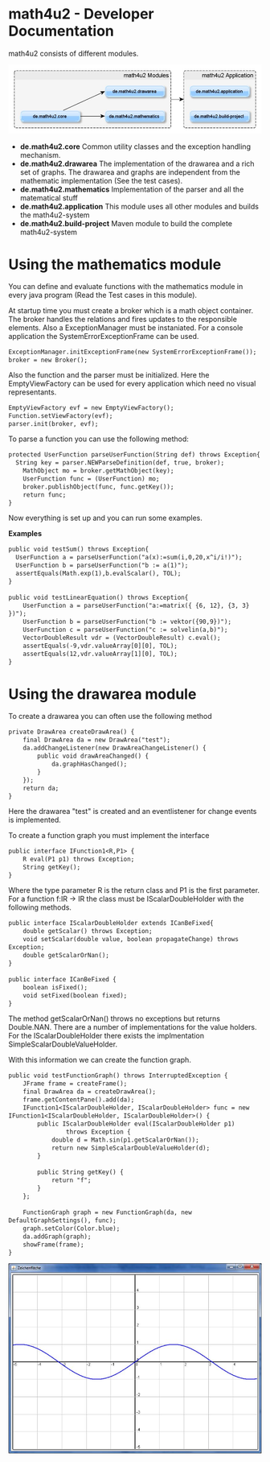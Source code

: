 math4u2 - Developer Documentation
=======

math4u2 consists of different modules. 

![image](https://github.com/fennstef/math4u2/blob/master/doc/images/math4u2Modules.jpg?raw=true)

- **de.math4u2.core** Common utility classes and the exception handling mechanism.
- **de.math4u2.drawarea** The implementation of the drawarea and a rich set of graphs. The drawarea and graphs are independent from the mathematic implementation (See the test cases).
- **de.math4u2.mathematics** Implementation of the parser and all the matematical stuff
- **de.math4u2.application** This module uses all other modules and builds the math4u2-system
- **de.math4u2.build-project** Maven module to build the complete math4u2-system

Using the mathematics module
=======

You can define and evaluate functions with the mathematics module in every java program (Read the Test cases in this module).

At startup time you must create a broker which is a math object container. The broker handles the relations and fires updates to the responsible elements. Also a ExceptionManager must be instaniated. For a console application the SystemErrorExceptionFrame can be used. 

    ExceptionManager.initExceptionFrame(new SystemErrorExceptionFrame());
    broker = new Broker();
    
Also the function and the parser must be initialized. Here the EmptyViewFactory can be used for every application which need no visual representants.

    EmptyViewFactory evf = new EmptyViewFactory();
    Function.setViewFactory(evf);
    parser.init(broker, evf);
    
To parse a function you can use the following method:

    protected UserFunction parseUserFunction(String def) throws Exception{
      String key = parser.NEWParseDefinition(def, true, broker);
    	MathObject mo = broker.getMathObject(key);
    	UserFunction func = (UserFunction) mo;
    	broker.publishObject(func, func.getKey());
    	return func;
    }
    
Now everything is set up and you can run some examples.
    
**Examples**

    public void testSum() throws Exception{
      UserFunction a = parseUserFunction("a(x):=sum(i,0,20,x^i/i!)");
      UserFunction b = parseUserFunction("b := a(1)");
      assertEquals(Math.exp(1),b.evalScalar(), TOL);
    }
  
    public void testLinearEquation() throws Exception{
        UserFunction a = parseUserFunction("a:=matrix({ {6, 12}, {3, 3} })");
        UserFunction b = parseUserFunction("b := vektor({90,9})");
        UserFunction c = parseUserFunction("c := solvelin(a,b)");
        VectorDoubleResult vdr = (VectorDoubleResult) c.eval();
        assertEquals(-9,vdr.valueArray[0][0], TOL);
        assertEquals(12,vdr.valueArray[1][0], TOL);
    }


Using the drawarea module
=======

To create a drawarea you can often use the following method

    private DrawArea createDrawArea() {
		final DrawArea da = new DrawArea("test");
		da.addChangeListener(new DrawAreaChangeListener() {
			public void drawAreaChanged() {
				da.graphHasChanged();
			}
		});
		return da;
	}

Here the drawarea "test" is created and an eventlistener for change events is implemented.

To create a function graph you must implement the interface 

    public interface IFunction1<R,P1> {
        R eval(P1 p1) throws Exception;
    	String getKey();
    }
        
Where the type parameter R is the return class and P1 is the first parameter. 
For a function f:IR -> IR the class must be IScalarDoubleHolder with the following methods.

    public interface IScalarDoubleHolder extends ICanBeFixed{
        double getScalar() throws Exception;
    	void setScalar(double value, boolean propagateChange) throws Exception;
    	double getScalarOrNan();
    }
    
    public interface ICanBeFixed {
        boolean isFixed();
    	void setFixed(boolean fixed);
    }

The method getScalarOrNan() throws no exceptions but returns Double.NAN. There are a number of implementations
for the value holders. For the IScalarDoubleHolder there exists the implmentation SimpleScalarDoubleValueHolder.

With this information we can create the function graph.

    public void testFunctionGraph() throws InterruptedException {
        JFrame frame = createFrame();
        final DrawArea da = createDrawArea();
        frame.getContentPane().add(da);
        IFunction1<IScalarDoubleHolder, IScalarDoubleHolder> func = new IFunction1<IScalarDoubleHolder, IScalarDoubleHolder>() {
        	public IScalarDoubleHolder eval(IScalarDoubleHolder p1)
        			throws Exception {
        		double d = Math.sin(p1.getScalarOrNan());
        		return new SimpleScalarDoubleValueHolder(d);
        	}
        
        	public String getKey() {
        		return "f";
        	}
        };
        
        FunctionGraph graph = new FunctionGraph(da, new DefaultGraphSettings(), func);
        graph.setColor(Color.blue);
        da.addGraph(graph);
        showFrame(frame);
    }
    
![image](https://github.com/fennstef/math4u2/blob/master/doc/images/drawarea01.jpg?raw=true)
